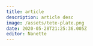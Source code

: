 ```yaml
---
title: article
description: article desc
image: /assets/tete-plate.png
date: 2020-05-28T21:25:36.005Z
editor: Nanette
---
```

